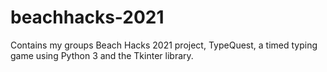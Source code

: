 # beachhacks-2021
Contains my groups Beach Hacks 2021 project, TypeQuest, a timed typing game using Python 3 and the Tkinter library.
